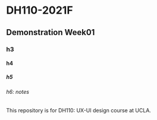 # DH110-2021F

## Demonstration Week01

### h3

#### h4

##### h5

###### h6: notes

This repository is for DH110: UX-UI design course at UCLA.
